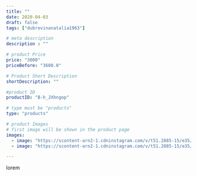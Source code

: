 ```yaml
---
title: ""
date: 2020-04-03
draft: false
tags: ["dubrovinanatalia1963"]

# meta description
description : ""

# product Price
price: "3000"
priceBefore: "3600.0"

# Product Short Description
shortDescription: ""

#product ID
productID: "B-h_JXhngop"

# type must be "products"
type: "products"

# product Images
# first image will be shown in the product page
images:
  - image: "https://scontent-arn2-1.cdninstagram.com/v/t51.2885-15/e35/91443519_975927302805249_360946284521713978_n.jpg?se=7&tp=1&_nc_ht=scontent-arn2-1.cdninstagram.com&_nc_cat=109&_nc_ohc=2cbHMlgQDq4AX_lNjZc&ccb=7-4&oh=80b1d3e9c6012874331f880a96781831&oe=6083E78C&ig_cache_key=MjI3OTM4MDYwMzYyNzMxODA3Mw%3D%3D.2-ccb7-4"
  - image: "https://scontent-arn2-1.cdninstagram.com/v/t51.2885-15/e35/91792028_103544607911797_6243376150622528428_n.jpg?se=7&tp=1&_nc_ht=scontent-arn2-1.cdninstagram.com&_nc_cat=101&_nc_ohc=frNZ9xHhUcIAX_zTYtR&ccb=7-4&oh=b12389f057f0f090d4d0e4c288440f96&oe=608324DC&ig_cache_key=MjI3OTM4MDYwMzYzNTYzMjQ4NQ%3D%3D.2-ccb7-4"

---
```

lorem

